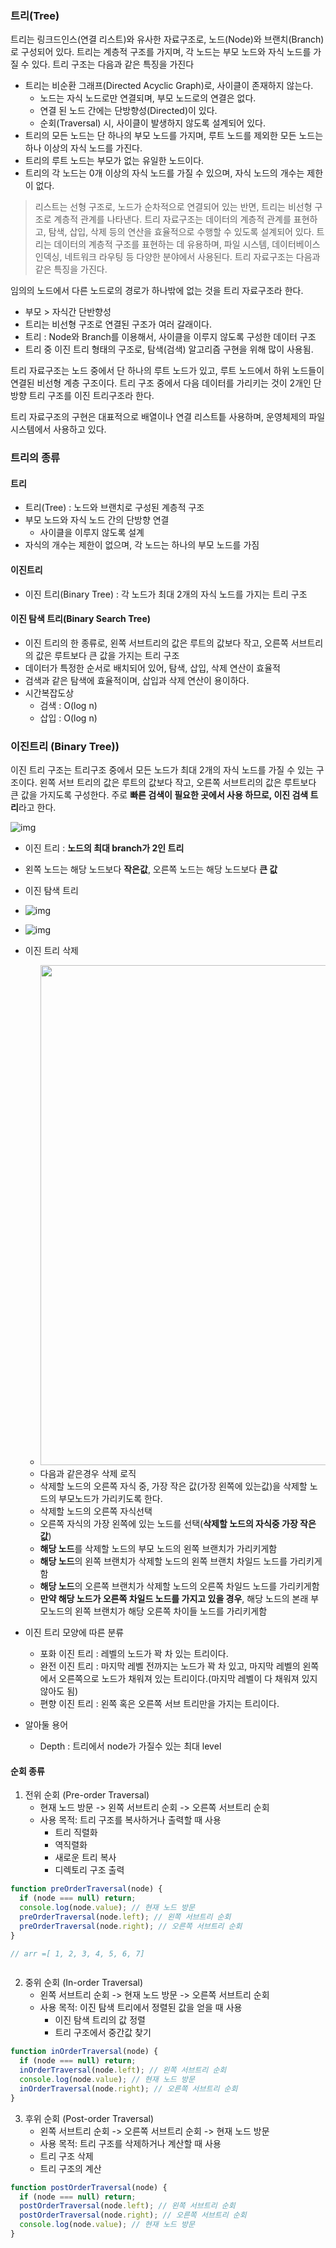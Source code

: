 ### 트리(Tree)

트리는 링크드인스(연결 리스트)와 유사한 자료구조로, 노드(Node)와 브랜치(Branch)로 구성되어 있다. 트리는 계층적 구조를 가지며, 각 노드는 부모 노드와 자식 노드를 가질 수 있다. 트리 구조는 다음과 같은 특징을 가진다
- 트리는 비순환 그래프(Directed Acyclic Graph)로, 사이클이 존재하지 않는다.
	- 노드는 자식 노드로만 연결되며, 부모 노드로의 연결은 없다.
	- 연결 된 노드 간에는 단방향성(Directed)이 있다.
	- 순회(Traversal) 시, 사이클이 발생하지 않도록 설계되어 있다.
- 트리의 모든 노드는 단 하나의 부모 노드를 가지며, 루트 노드를 제외한 모든 노드는 하나 이상의 자식 노드를 가진다.
- 트리의 루트 노드는 부모가 없는 유일한 노드이다.
- 트리의 각 노드는 0개 이상의 자식 노드를 가질 수 있으며, 자식 노드의 개수는 제한이 없다.

> 리스트는 선형 구조로, 노드가 순차적으로 연결되어 있는 반면, 트리는 비선형 구조로 계층적 관계를 나타낸다. 트리 자료구조는 데이터의 계층적 관계를 표현하고, 탐색, 삽입, 삭제 등의 연산을 효율적으로 수행할 수 있도록 설계되어 있다.
> 트리는 데이터의 계층적 구조를 표현하는 데 유용하며, 파일 시스템, 데이터베이스 인덱싱, 네트워크 라우팅 등 다양한 분야에서 사용된다. 트리 자료구조는 다음과 같은 특징을 가진다.

임의의 노드에서 다른 노드로의 경로가 하나밖에 없는 것을 트리 자료구조라 한다.
- 부모 > 자식간 단반향성
- 트리는 비선형 구조로 연결된 구조가 여러 갈래이다.
- 트리 : Node와 Branch를 이용해서, 사이클을 이루지 않도록 구성한 데이터 구조
- 트리 중 이진 트리 형태의 구조로, 탐색(검색) 알고리즘 구현을 위해 많이 사용됨.

트리 자료구조는 노드 중에서 단 하나의 루트 노드가 있고, 루트 노드에서 하위 노드들이 연결된 비선형 계층 구조이다. 트리 구조 중에서 다음 데이터를 가리키는 것이 2개인 단방향 트리 구조를 이진 트리구조라 한다.

트리 자료구조의 구현은 대표적으로 배열이나 연결 리스트틑 사용하며, 운영체제의 파일 시스템에서 사용하고 있다.

### 트리의 종류

#### 트리
- 트리(Tree) : 노드와 브랜치로 구성된 계층적 구조
- 부모 노드와 자식 노드 간의 단방향 연결
	- 사이클을 이루지 않도록 설계
- 자식의 개수는 제한이 없으며, 각 노드는 하나의 부모 노드를 가짐
#### 이진트리
- 이진 트리(Binary Tree) : 각 노드가 최대 2개의 자식 노드를 가지는 트리 구조
#### 이진 탐색 트리(Binary Search Tree) 
- 이진 트리의 한 종류로, 왼쪽 서브트리의 값은 루트의 값보다 작고, 오른쪽 서브트리의 값은 루트보다 큰 값을 가지는 트리 구조
- 데이터가 특정한 순서로 배치되어 있어, 탐색, 삽입, 삭제 연산이 효율적
- 검색과 같은 탐색에 효율적이며, 삽입과 삭제 연산이 용이하다.
- 시간복잡도상
	- 검색 : O(log n)
	- 삽입 : O(log n)
### 이진트리 (Binary Tree))

이진 트리 구조는 트리구조 중에서 모든 노드가 최대 2개의 자식 노드를 가질 수 있는 구조이다. 왼쪽 서브 트리의 값은 루트의 값보다 작고, 오른쪽 서브트리의 값은 루트보다 큰 값을 가지도록 구성한다. 주로 **빠른 검색이 필요한 곳에서 사용 하므로, 이진 검색 트리**라고 한다.

![img](https://blog.kakaocdn.net/dn/blbjFV/btq1K3P9Y8v/H393OwoRI9lX8N3wrz9OO1/img.png)

- 이진 트리 : **노드의 최대 branch가 2인 트리**
- 왼쪽 노드는 해당 노드보다 **작은값**, 오른쪽 노드는 해당 노드보다 **큰 값**
- 이진 탐색 트리
- ![img](https://www.mathwarehouse.com/programming/images/binary-search-tree/binary-search-tree-insertion-animation.gif)

- ![img](https://www.mathwarehouse.com/programming/images/binary-search-tree/binary-search-tree-sorted-array-animation.gif)
- 이진 트리 삭제
  - <img src="http://www.fun-coding.org/00_Images/tree_remove_2child.png" width="800" />
  - 다음과 같은경우 삭제 로직
  - 삭제할 노드의 오른쪽 자식 중, 가장 작은 값(가장 왼쪽에 있는값)을 삭제할 노드의 부모노드가 가리키도록 한다.
  - 삭제할 노드의 오른쪽 자식선택
  - 오른쪽 자식의 가장 왼쪽에 있는 노드를 선택(**삭제할 노드의 자식중 가장 작은값**)
  - **해당 노드**를 삭제할 노드의 부모 노드의 왼쪽 브랜치가 가리키게함
  - **해당 노드**의 왼쪽 브랜치가 삭제할 노드의 왼쪽 브랜치 차일드 노드를 가리키게함
  - **해당 노드**의 오른쪽 브랜치가 삭제할 노드의 오른쪽 차일드 노드를 가리키게함
  - **만약 해당 노드가 오른쪽 차일드 노드를 가지고 있을 경우**, 해당 노드의 본래 부모노드의 왼쪽 브랜치가 해당 오른쪽 차이들 노드를 가리키게함

- 이진 트리 모양에 따른 분류

  - 포화 이진 트리 : 레벨의 노드가 꽉 차 있는 트리이다.
  - 완전 이진 트리 : 마지막 레벨 전까지는 노드가 꽉 차 있고, 마지막 레벨의 왼쪽에서 오른쪽으로 노드가 채워져 있는 트리이다.(마지막 레벨이 다 채워져 있지 않아도 됨)
  - 편향 이진 트리 : 왼쪽 혹은 오른쪽 서브 트리만을 가지는 트리이다.

- 알아둘 용어
  - Depth : 트리에서 node가 가질수 있는 최대 level

  
#### 순회 종류

1. 전위 순회 (Pre-order Traversal)
	- 현재 노드 방문 -> 왼쪽 서브트리 순회 -> 오른쪽 서브트리 순회
	- 사용 목적: 트리 구조를 복사하거나 출력할 때 사용
		- 트리 직렬화
		- 역직렬화
		- 새로운 트리 복사
		- 디렉토리 구조 출력


``` ts
function preOrderTraversal(node) {
  if (node === null) return;
  console.log(node.value); // 현재 노드 방문
  preOrderTraversal(node.left); // 왼쪽 서브트리 순회
  preOrderTraversal(node.right); // 오른쪽 서브트리 순회
}

// arr =[ 1, 2, 3, 4, 5, 6, 7]



```

2. 중위 순회 (In-order Traversal)
	- 왼쪽 서브트리 순회 -> 현재 노드 방문 -> 오른쪽 서브트리 순회
	- 사용 목적: 이진 탐색 트리에서 정렬된 값을 얻을 때 사용
		- 이진 탐색 트리의 값 정렬
		- 트리 구조에서 중간값 찾기

``` ts
function inOrderTraversal(node) {
  if (node === null) return;
  inOrderTraversal(node.left); // 왼쪽 서브트리 순회
  console.log(node.value); // 현재 노드 방문
  inOrderTraversal(node.right); // 오른쪽 서브트리 순회
}
```


3. 후위 순회 (Post-order Traversal)
	- 왼쪽 서브트리 순회 -> 오른쪽 서브트리 순회 -> 현재 노드 방문
	- 사용 목적: 트리 구조를 삭제하거나 계산할 때 사용
	- 트리 구조 삭제
	- 트리 구조의 계산

``` ts
function postOrderTraversal(node) {
  if (node === null) return;
  postOrderTraversal(node.left); // 왼쪽 서브트리 순회
  postOrderTraversal(node.right); // 오른쪽 서브트리 순회
  console.log(node.value); // 현재 노드 방문
}
```
